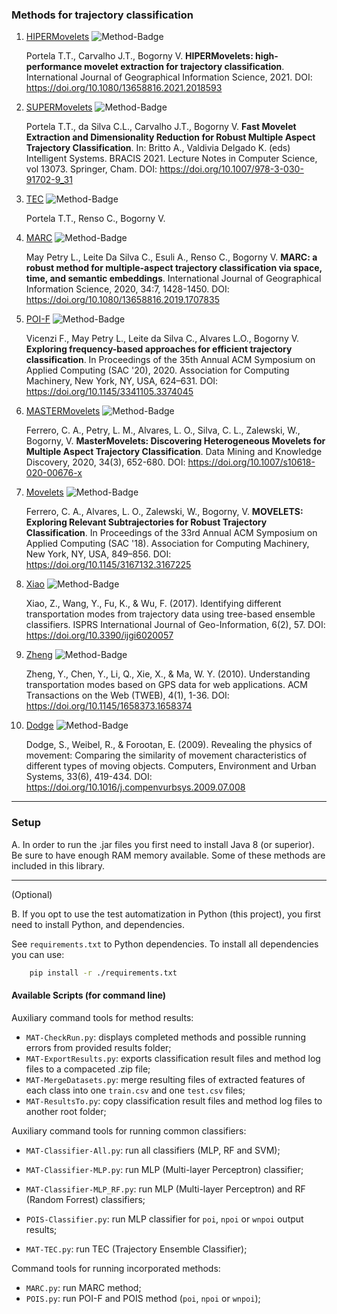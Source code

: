 ### Methods for trajectory classification

1. [HIPERMovelets](/method/HIPERMovelets) ![Method-Badge](https://img.shields.io/badge/Feature_Extraction-Movelets-brightgreen.svg)

    Portela T.T., Carvalho J.T., Bogorny V. **HIPERMovelets: high-performance movelet extraction for trajectory classification**. International Journal of Geographical Information Science, 2021. DOI: https://doi.org/10.1080/13658816.2021.2018593
    
1. [SUPERMovelets](/method/SUPERMovelets) ![Method-Badge](https://img.shields.io/badge/Feature_Extraction-Movelets-brightgreen.svg)

    Portela T.T., da Silva C.L., Carvalho J.T., Bogorny V. **Fast Movelet Extraction and Dimensionality Reduction for Robust Multiple Aspect Trajectory Classification**. In: Britto A., Valdivia Delgado K. (eds) Intelligent Systems. BRACIS 2021. Lecture Notes in Computer Science, vol 13073. Springer, Cham. DOI: https://doi.org/10.1007/978-3-030-91702-9_31

1. [TEC](/method/TEC) ![Method-Badge](https://img.shields.io/badge/Classifier-orange.svg)

    Portela T.T., Renso C., Bogorny V. 

1. [MARC](/method/MARC) ![Method-Badge](https://img.shields.io/badge/Classifier-orange.svg)

    May Petry L., Leite Da Silva C., Esuli A., Renso C., Bogorny V. **MARC: a robust method for multiple-aspect trajectory classification via space, time, and semantic embeddings**. International Journal of Geographical Information Science, 2020, 34:7, 1428-1450. DOI: https://doi.org/10.1080/13658816.2019.1707835

1. [POI-F](/method/POIS) ![Method-Badge](https://img.shields.io/badge/Feature_Extraction-Sequences-blue.svg)

    Vicenzi F., May Petry L., Leite da Silva C., Alvares L.O., Bogorny V. **Exploring frequency-based approaches for efficient trajectory classification**. In Proceedings of the 35th Annual ACM Symposium on Applied Computing (SAC '20), 2020. Association for Computing Machinery, New York, NY, USA, 624–631. DOI: https://doi.org/10.1145/3341105.3374045

1. [MASTERMovelets](/method/MASTERMovelets) ![Method-Badge](https://img.shields.io/badge/Feature_Extraction-Movelets-brightgreen.svg)

    Ferrero, C. A., Petry, L. M., Alvares, L. O., Silva, C. L., Zalewski, W., Bogorny, V. **MasterMovelets: Discovering Heterogeneous Movelets for Multiple Aspect Trajectory Classification**. Data Mining and Knowledge Discovery, 2020, 34(3), 652-680. DOI: https://doi.org/10.1007/s10618-020-00676-x

1. [Movelets](/method/Movelets) ![Method-Badge](https://img.shields.io/badge/Feature_Extraction-Movelets-brightgreen.svg)

    Ferrero, C. A., Alvares, L. O., Zalewski, W., Bogorny, V. **MOVELETS: Exploring Relevant Subtrajectories for Robust Trajectory Classification**. In Proceedings of the 33rd Annual ACM Symposium on Applied Computing (SAC '18). Association for Computing Machinery, New York, NY, USA, 849–856. DOI: https://doi.org/10.1145/3167132.3167225

1. [Xiao](/method/Xiao) ![Method-Badge](https://img.shields.io/badge/Feature_Extraction-Other-yellow.svg)

    Xiao, Z., Wang, Y., Fu, K., & Wu, F. (2017). Identifying different transportation modes from trajectory data using tree-based ensemble classifiers. ISPRS International Journal of Geo-Information, 6(2), 57. DOI: https://doi.org/10.3390/ijgi6020057

1. [Zheng](/method/Zheng) ![Method-Badge](https://img.shields.io/badge/Feature_Extraction-Other-yellow.svg)

    Zheng, Y., Chen, Y., Li, Q., Xie, X., & Ma, W. Y. (2010). Understanding transportation modes based on GPS data for web applications. ACM Transactions on the Web (TWEB), 4(1), 1-36. DOI: https://doi.org/10.1145/1658373.1658374

1. [Dodge](/method/Dodge) ![Method-Badge](https://img.shields.io/badge/Feature_Extraction-Other-yellow.svg)

    Dodge, S., Weibel, R., & Forootan, E. (2009). Revealing the physics of movement: Comparing the similarity of movement characteristics of different types of moving objects. Computers, Environment and Urban Systems, 33(6), 419-434. DOI: https://doi.org/10.1016/j.compenvurbsys.2009.07.008


____________________________________________________________________
### Setup

A. In order to run the .jar files you first need to install Java 8 (or superior). Be sure to have enough RAM memory available. 
Some of these methods are included in this library.

____________________________________________________________________
(Optional) 

B. If you opt to use the test automatization in Python (this project), you first need to install Python, and dependencies. 

See `requirements.txt` to Python dependencies. To install all dependencies you can use:

```Bash
    pip install -r ./requirements.txt
```


#### Available Scripts (for command line)

Auxiliary command tools for method results:

- `MAT-CheckRun.py`: displays completed methods and possible running errors from provided results folder;
- `MAT-ExportResults.py`: exports classification result files and method log files to a compaceted .zip file;
- `MAT-MergeDatasets.py`: merge resulting files of extracted features of each class into one `train.csv` and one `test.csv` files;
- `MAT-ResultsTo.py`: copy classification result files and method log files to another root folder;


Auxiliary command tools for running common classifiers:

- `MAT-Classifier-All.py`: run all classifiers (MLP, RF and SVM);
- `MAT-Classifier-MLP.py`: run MLP (Multi-layer Perceptron) classifier;
- `MAT-Classifier-MLP_RF.py`: run MLP (Multi-layer Perceptron) and RF (Random Forrest) classifiers;

- `POIS-Classifier.py`: run MLP classifier for `poi`, `npoi` or `wnpoi` output results;
- `MAT-TEC.py`: run TEC (Trajectory Ensemble Classifier);


Command tools for running incorporated methods:

- `MARC.py`: run MARC method;
- `POIS.py`: run POI-F and POIS method (`poi`, `npoi` or `wnpoi`);


